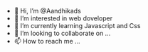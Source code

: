 - 👋 Hi, I’m @Aandhikads
- 👀 I’m interested in web doveloper
- 🌱 I’m currently learning Javascript and Css
- 💞️ I’m looking to collaborate on ...
- 📫 How to reach me ...

<!---
Aandhikads/Aandhikads is a ✨ special ✨ repository because its `README.md` (this file) appears on your GitHub profile.
You can click the Preview link to take a look at your changes.
--->
